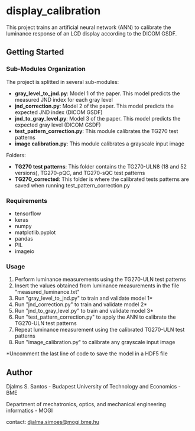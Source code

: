 # display_calibration

This project trains an artificial neural network (ANN) to calibrate the luminance response of an LCD display
according to the DICOM GSDF.


## Getting Started


### Sub-Modules Organization

The project is splitted in several sub-modules:

* **gray_level_to_jnd.py**: Model 1 of the paper. This model predicts the measured JND index for each gray level 
* **jnd_correction.py**:
 Model 2 of the paper. This model predicts the expected JND index (DICOM GSDF)
* **jnd_to_gray_level.py**:
 Model 3 of the paper. This model predicts the expected gray level (DICOM GSDF)
* **test_pattern_correction.py**:
 This module calibrates the TG270 test patterns
* **image calibration.py**:
 This module calibrates a grayscale input image

Folders:

* **TG270 test patterns**: This folder contains the TG270-ULN8 (18 and 52 versions), TG270-pQC, and TG270-sQC test patterns
* **TG270_corrected**: This folder is where the calibrated tests patterns are saved when running test_pattern_correction.py


### Requirements

* tensorflow
* keras
* numpy
* matplotlib.pyplot
* pandas
* PIL
* imageio

### Usage

1. Perform luminance measurements using the TG270-ULN test patterns
2. Insert the values obtained from luminance measurements in the file "measured_luminance.txt" 
3. Run "gray_level_to_jnd.py" to train and validate model 1*
4. Run "jnd_correction.py" to train and validate model 2*
5. Run "jnd_to_gray_level.py" to train and validate model 3*
6. Run "test_pattern_correction.py" to apply the ANN to calibrate the TG270-ULN test patterns
7. Repeat luminance measurement using the calibrated TG270-ULN test patterns
8. Run "image_calibration.py" to calibrate any grayscale input image

*Uncomment the last line of code to save the model in a HDF5 file

## Author
Djalms S. Santos - Budapest University of Technology and Economics - BME

Department of mechatronics, optics, and mechanical engineering informatics - MOGI

contact: djalma.simoes@mogi.bme.hu


